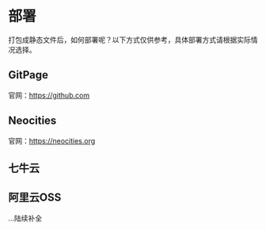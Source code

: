 # 部署
打包成静态文件后，如何部署呢？以下方式仅供参考，具体部署方式请根据实际情况选择。

## GitPage
官网：https://github.com

## Neocities
官网：https://neocities.org

## 七牛云

## 阿里云OSS



...陆续补全